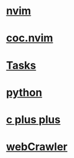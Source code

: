 # [nvim](../.config/nvim/init.vim)
# [coc.nvim](~/.config/nvim/coc-settings.json) 
# [Tasks](Tasks.md)
# [python](python.md)
# [c plus plus](cpp.md)
# [webCrawler](Code/webCrawler) 

